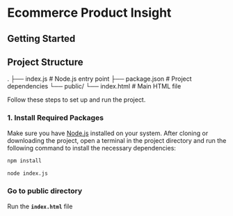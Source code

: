 # Ecommerce Product Insight

## Getting Started

## Project Structure

.
├── index.js          # Node.js entry point
├── package.json      # Project dependencies
└── public/
    └── index.html    # Main HTML file


Follow these steps to set up and run the project.

### 1. Install Required Packages

Make sure you have [Node.js](https://nodejs.org/) installed on your system. After cloning or downloading the project, open a terminal in the project directory and run the following command to install the necessary dependencies:

```bash
npm install

node index.js

```

### Go to public directory
Run the **`index.html`**  file









